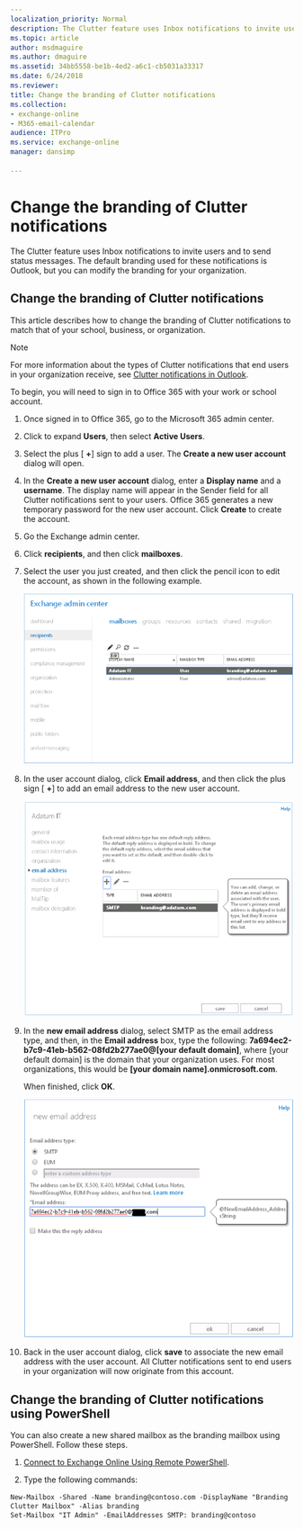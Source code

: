 ```yaml
---
localization_priority: Normal
description: The Clutter feature uses Inbox notifications to invite users and to send status messages. The default branding used for these notifications is Outlook, but you can modify the branding for your organization.
ms.topic: article
author: msdmaguire
ms.author: dmaguire
ms.assetid: 34bb5558-be1b-4ed2-a6c1-cb5031a33317
ms.date: 6/24/2018
ms.reviewer: 
title: Change the branding of Clutter notifications
ms.collection: 
- exchange-online
- M365-email-calendar
audience: ITPro
ms.service: exchange-online
manager: dansimp

---
```


# Change the branding of Clutter notifications

The Clutter feature uses Inbox notifications to invite users and to send status messages. The default branding used for these notifications is Outlook, but you can modify the branding for your organization.

## Change the branding of Clutter notifications
<a name="Clutter"> </a>

This article describes how to change the branding of Clutter notifications to match that of your school, business, or organization.

> [!NOTE]
> For more information about the types of Clutter notifications that end users in your organization receive, see [Clutter notifications in Outlook](clutter-notifications-in-outlook.md).

To begin, you will need to sign in to Office 365 with your work or school account.

1. Once signed in to Office 365, go to the Microsoft 365 admin center.

2. Click to expand **Users**, then select **Active Users**.

3. Select the plus [ **+**] sign to add a user. The **Create a new user account** dialog will open.

4. In the **Create a new user account** dialog, enter a **Display name** and a **username**. The display name will appear in the Sender field for all Clutter notifications sent to your users. Office 365 generates a new temporary password for the new user account. Click **Create** to create the account.

5. Go the Exchange admin center.

6. Click **recipients**, and then click **mailboxes**.

7. Select the user you just created, and then click the pencil icon to edit the account, as shown in the following example.

    ![Picture of the Exchange admin center when creating your branding mailbox for Clutter.](../../media/98be1aee-ae96-4406-bf47-91336c62b5c7.png)

8. In the user account dialog, click **Email address**, and then click the plus sign [ **+**] to add an email address to the new user account.

    ![Picture of the user dialog box, which is used to add a new email address to the user account.](../../media/1bfb758a-c1a5-4314-aa0f-f34655bb501f.png)

9. In the **new email address** dialog, select SMTP as the email address type, and then, in the **Email address** box, type the following: **7a694ec2-b7c9-41eb-b562-08fd2b277ae0@[your default domain]**, where [your default domain] is the domain that your organization uses. For most organizations, this would be **[your domain name].onmicrosoft.com**.

    When finished, click **OK**.

    ![Picture of the new email address dialog, with the email address you need to enter to rebrand Clutter notifications.](../../media/28371e1f-964a-4ed9-8e75-4145c58adb2f.png)

10. Back in the user account dialog, click **save** to associate the new email address with the user account. All Clutter notifications sent to end users in your organization will now originate from this account.

## Change the branding of Clutter notifications using PowerShell
<a name="PowerShell"> </a>

You can also create a new shared mailbox as the branding mailbox using PowerShell. Follow these steps.

1. [Connect to Exchange Online Using Remote PowerShell](https://technet.microsoft.com/library/c8bea338-6c1a-4bdf-8de0-7895d427ee5b.aspx).

2. Type the following commands:

  ```
  New-Mailbox -Shared -Name branding@contoso.com -DisplayName "Branding Clutter Mailbox" -Alias branding
  Set-Mailbox "IT Admin" -EmailAddresses SMTP: branding@contoso

  ```
